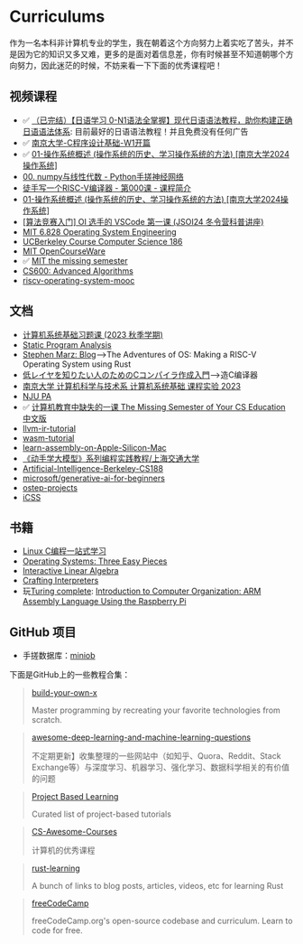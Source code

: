 # Curriculums

作为一名本科非计算机专业的学生，我在朝着这个方向努力上着实吃了苦头，并不是因为它的知识又多又难，更多的是面对着信息差，你有时候甚至不知道朝哪个方向努力，因此迷茫的时候，不妨来看一下下面的优秀课程吧！

## 视频课程

- ✅ [（已完结）【日语学习 0-N1语法全掌握】现代日语语法教程，助你构建正确日语语法体系](https://www.bilibili.com/video/BV1hK4y1S7hz/): 目前最好的日语语法教程！并且免费没有任何广告
- ✅ [南京大学-C程序设计基础-W1开篇](https://www.bilibili.com/video/BV11i4y1a7nS/)
- ✅ [01-操作系统概述 (操作系统的历史、学习操作系统的方法) [南京大学2024操作系统]](https://www.bilibili.com/video/BV1Xm411f7CM/)
- [00. numpy与线性代数 - Python手搓神经网络](https://www.bilibili.com/video/BV1py4y1F7vp/)
- [徒手写一个RISC-V编译器 - 第000课 - 课程简介](https://www.bilibili.com/video/BV1gY4y1E7Ue/)
- [01-操作系统概述 (操作系统的历史、学习操作系统的方法) [南京大学2024操作系统]](https://www.bilibili.com/video/BV1Xm411f7CM/)
- [[算法竞赛入门] OI 选手的 VSCode 第一课 (JSOI24 冬令营科普讲座)](https://www.bilibili.com/video/BV1y2421w7NK/)
- [MIT 6.828 Operating System Engineering](https://pdos.csail.mit.edu/6.828/2018/schedule.html)
- [UCBerkeley Course   Computer Science 186](https://archive.org/details/UCBerkeley_Course_Computer_Science_186)
- [MIT OpenCourseWare](https://ocw.mit.edu/)
- ✅ [MIT the missing semester](https://missing.csail.mit.edu)
- [CS600: Advanced Algorithms](https://github.com/wangshusen/AdvancedAlgorithms?tab=readme-ov-file)
- [riscv-operating-system-mooc](https://github.com/plctlab/riscv-operating-system-mooc)

## 文档

- [计算机系统基础习题课 (2023 秋季学期)](http://www.why.ink:8080/ICS/2023/Main_Page)
- [Static Program Analysis](https://pascal-group.bitbucket.io/teaching.html)
- [Stephen Marz: Blog](https://osblog.stephenmarz.com/)-->The Adventures of OS: Making a RISC-V Operating System using Rust
- [低レイヤを知りたい人のためのCコンパイラ作成入門](https://www.sigbus.info/compilerbook)-->造C编译器
- [南京大学 计算机科学与技术系 计算机系统基础 课程实验 2023](https://nju-projectn.github.io/ics-pa-gitbook/ics2023/index.html)
- [NJU PA](https://nju-projectn.github.io/ics-pa-gitbook/ics2019/)
- ✅ [计算机教育中缺失的一课 The Missing Semester of Your CS Education 中文版](https://missing-semester-cn.github.io/)
- [llvm-ir-tutorial](https://github.com/Evian-Zhang/llvm-ir-tutorial)
- [wasm-tutorial](https://github.com/Evian-Zhang/wasm-tutorial)
- [learn-assembly-on-Apple-Silicon-Mac](https://github.com/Evian-Zhang/learn-assembly-on-Apple-Silicon-Mac)
- [《动手学大模型》系列编程实践教程/上海交通大学](https://github.com/Lordog/dive-into-llms)
- [Artificial-Intelligence-Berkeley-CS188](https://github.com/molson194/Artificial-Intelligence-Berkeley-CS188)
- [microsoft/generative-ai-for-beginners](https://github.com/microsoft/generative-ai-for-beginners)
- [ostep-projects](https://github.com/remzi-arpacidusseau/ostep-projects)
- [iCSS](https://github.com/chokcoco/iCSS)

## 书籍

- [Linux C编程一站式学习](https://akaedu.github.io/book/)
- [Operating Systems: Three Easy Pieces](https://pages.cs.wisc.edu/~remzi/OSTEP/)
- [Interactive Linear Algebra](https://textbooks.math.gatech.edu/ila/overview.html)
- [Crafting Interpreters](https://www.craftinginterpreters.com/a-map-of-the-territory.html)
- 玩[Turing complete](https://store.steampowered.com/app/1444480/Turing_Complete/): [Introduction to Computer Organization: ARM Assembly Language Using the Raspberry Pi](https://bob.cs.sonoma.edu/IntroCompOrg-RPi/frontmatter-1.html)

## GitHub 项目

- 手搓数据库：[miniob](https://github.com/oceanbase/miniob)

下面是GitHub上的一些教程合集：

> [build-your-own-x](https://github.com/codecrafters-io/build-your-own-x)
>
> Master programming by recreating your favorite technologies from scratch.


> [awesome-deep-learning-and-machine-learning-questions](https://github.com/bat67/awesome-deep-learning-and-machine-learning-questions)
>
> 不定期更新】收集整理的一些网站中（如知乎、Quora、Reddit、Stack Exchange等）与深度学习、机器学习、强化学习、数据科学相关的有价值的问题


> [Project Based Learning](https://github.com/practical-tutorials/project-based-learning)
> 
> Curated list of project-based tutorials


> [CS-Awesome-Courses](https://github.com/jackwener/CS-Awesome-Courses)
>
> 计算机的优秀课程


> [rust-learning](https://github.com/ctjhoa/rust-learning)
>
> A bunch of links to blog posts, articles, videos, etc for learning Rust


> [freeCodeCamp](https://github.com/freeCodeCamp/freeCodeCamp)
>
> freeCodeCamp.org's open-source codebase and curriculum. Learn to code for free.


